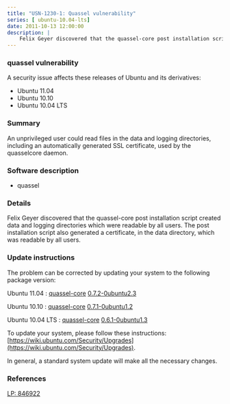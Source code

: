 ```yaml
---
title: "USN-1230-1: Quassel vulnerability"
series: [ ubuntu-10.04-lts]
date: 2011-10-13 12:00:00
description: |
    Felix Geyer discovered that the quassel-core post installation script created data and logging directories which were readable by all users. The post installation script also generated a certificate, in the data directory, which was readable by all users. 
--- 
```

 
 


### quassel vulnerability

A security issue affects these releases of Ubuntu and its derivatives:

* Ubuntu 11.04
* Ubuntu 10.10
* Ubuntu 10.04 LTS

### Summary

An unprivileged user could read files in the data and logging directories, including an automatically generated SSL certificate, used by the quasselcore
daemon.

### Software description

* quassel 

### Details

Felix Geyer discovered that the quassel-core post installation script created data and logging directories which were readable by all users. The post installation script also generated a certificate, in the data directory, which was readable by all users. 

### Update instructions

The problem can be corrected by updating your system to the following package version:

Ubuntu 11.04
 : [quassel-core](https://launchpad.net/ubuntu/+source/quassel) <span> [0.7.2-0ubuntu2.3](https://launchpad.net/ubuntu/+source/quassel/0.7.2-0ubuntu2.3) </span> 

Ubuntu 10.10
 : [quassel-core](https://launchpad.net/ubuntu/+source/quassel) <span> [0.7.1-0ubuntu1.2](https://launchpad.net/ubuntu/+source/quassel/0.7.1-0ubuntu1.2) </span> 

Ubuntu 10.04 LTS
 : [quassel-core](https://launchpad.net/ubuntu/+source/quassel) <span> [0.6.1-0ubuntu1.3](https://launchpad.net/ubuntu/+source/quassel/0.6.1-0ubuntu1.3) </span> 

To update your system, please follow these instructions: [https://wiki.ubuntu.com/Security/Upgrades](https://wiki.ubuntu.com/Security/Upgrades).

In general, a standard system update will make all the necessary changes. 

### References

 
 [LP: 846922](https://launchpad.net/bugs/846922)
 

